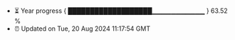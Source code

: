 - ⏳ Year progress { ███████████████████▁▁▁▁▁▁▁▁▁▁▁ } 63.52 %
- ⏰ Updated on Tue, 20 Aug 2024 11:17:54 GMT

